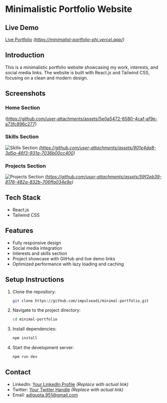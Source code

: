 # Minimalistic Portfolio Website

## Live Demo
[Live Portfolio](#) *(https://minimalist-portfolio-phi.vercel.app/)*

## Introduction
This is a minimalistic portfolio website showcasing my work, interests, and social media links. The website is built with React.js and Tailwind CSS, focusing on a clean and modern design.

## Screenshots
### Home Section
(https://github.com/user-attachments/assets/5e0a5472-6580-4caf-af9e-a73fc896c277)


### Skills Section
![Skills Section](#) *(https://github.com/user-attachments/assets/901e4da8-3d5a-46f3-931a-7036b00cc400)*

### Projects Section
![Projects Section](#) *(https://github.com/user-attachments/assets/59f2eb39-8176-482a-832b-706ffa034e9e)*

## Tech Stack
- React.js
- Tailwind CSS

## Features
- Fully responsive design
- Social media integration
- Interests and skills section
- Project showcase with GitHub and live demo links
- Optimized performance with lazy loading and caching

## Setup Instructions
1. Clone the repository:
   ```sh
   git clone https://github.com/impulseadi/minimal-portfolio.git
   ```
2. Navigate to the project directory:
   ```sh
   cd minimal-portfolio
   ```
3. Install dependencies:
   ```sh
   npm install
   ```
4. Start the development server:
   ```sh
   npm run dev
   ```

## Contact
- LinkedIn: [Your LinkedIn Profile](#) *(Replace with actual link)*
- Twitter: [Your Twitter Handle](#) *(Replace with actual link)*
- Email: adigupta.951@gmail.com

